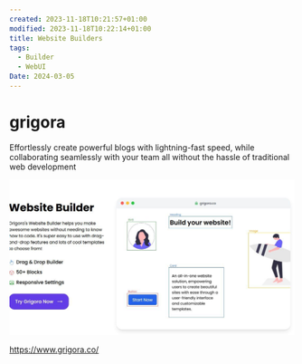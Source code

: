 ```yaml
---
created: 2023-11-18T10:21:57+01:00
modified: 2023-11-18T10:22:14+01:00
title: Website Builders
tags:
  - Builder
  - WebUI
Date: 2024-03-05
---
```


# grigora


Effortlessly create powerful blogs with lightning-fast speed, while collaborating seamlessly with your team all without the hassle of traditional web development

![](../_asset/grigora_image_1.jpg)

<https://www.grigora.co/>

